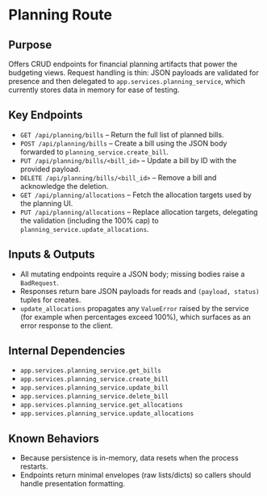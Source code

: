 # Planning Route

## Purpose

Offers CRUD endpoints for financial planning artifacts that power the budgeting
views. Request handling is thin: JSON payloads are validated for presence and
then delegated to `app.services.planning_service`, which currently stores data
in memory for ease of testing.

## Key Endpoints

- `GET /api/planning/bills` – Return the full list of planned bills.
- `POST /api/planning/bills` – Create a bill using the JSON body forwarded to
  `planning_service.create_bill`.
- `PUT /api/planning/bills/<bill_id>` – Update a bill by ID with the provided
  payload.
- `DELETE /api/planning/bills/<bill_id>` – Remove a bill and acknowledge the
  deletion.
- `GET /api/planning/allocations` – Fetch the allocation targets used by the
  planning UI.
- `PUT /api/planning/allocations` – Replace allocation targets, delegating the
  validation (including the 100% cap) to `planning_service.update_allocations`.

## Inputs & Outputs

- All mutating endpoints require a JSON body; missing bodies raise a `BadRequest`.
- Responses return bare JSON payloads for reads and `(payload, status)` tuples
  for creates.
- `update_allocations` propagates any `ValueError` raised by the service (for
  example when percentages exceed 100%), which surfaces as an error response to
  the client.

## Internal Dependencies

- `app.services.planning_service.get_bills`
- `app.services.planning_service.create_bill`
- `app.services.planning_service.update_bill`
- `app.services.planning_service.delete_bill`
- `app.services.planning_service.get_allocations`
- `app.services.planning_service.update_allocations`

## Known Behaviors

- Because persistence is in-memory, data resets when the process restarts.
- Endpoints return minimal envelopes (raw lists/dicts) so callers should handle
  presentation formatting.
